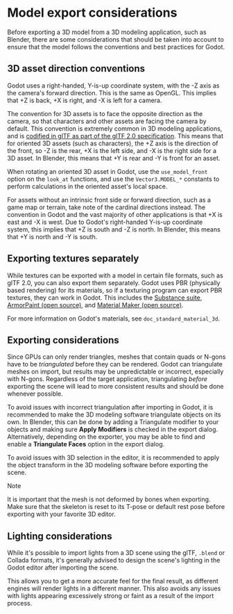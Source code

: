# Model export considerations

Before exporting a 3D model from a 3D modeling application, such as
Blender, there are some considerations that should be taken into account
to ensure that the model follows the conventions and best practices for
Godot.

## 3D asset direction conventions

Godot uses a right-handed, Y-is-up coordinate system, with the -Z axis
as the camera's forward direction. This is the same as OpenGL. This
implies that +Z is back, +X is right, and -X is left for a camera.

The convention for 3D assets is to face the opposite direction as the
camera, so that characters and other assets are facing the camera by
default. This convention is extremely common in 3D modeling
applications, and is [codified in glTF as part of the glTF 2.0
specification](https://registry.khronos.org/glTF/specs/2.0/glTF-2.0.html#coordinate-system-and-units).
This means that for oriented 3D assets (such as characters), the +Z axis
is the direction of the front, so -Z is the rear, +X is the left side,
and -X is the right side for a 3D asset. In Blender, this means that +Y
is rear and -Y is front for an asset.

When rotating an oriented 3D asset in Godot, use the `use_model_front`
option on the `look_at` functions, and use the `Vector3.MODEL_*`
constants to perform calculations in the oriented asset's local space.

For assets without an intrinsic front side or forward direction, such as
a game map or terrain, take note of the cardinal directions instead. The
convention in Godot and the vast majority of other applications is that
+X is east and -X is west. Due to Godot's right-handed Y-is-up
coordinate system, this implies that +Z is south and -Z is north. In
Blender, this means that +Y is north and -Y is south.

## Exporting textures separately

While textures can be exported with a model in certain file formats,
such as glTF 2.0, you can also export them separately. Godot uses PBR
(physically based rendering) for its materials, so if a texturing
program can export PBR textures, they can work in Godot. This includes
the [Substance suite](https://www.adobe.com/creativecloud/3d-ar.html),
[ArmorPaint (open source)](https://armorpaint.org/), and [Material Maker
(open source)](https://github.com/RodZill4/material-maker).

For more information on Godot's materials, see
`doc_standard_material_3d`.

## Exporting considerations

Since GPUs can only render triangles, meshes that contain quads or
N-gons have to be *triangulated* before they can be rendered. Godot can
triangulate meshes on import, but results may be unpredictable or
incorrect, especially with N-gons. Regardless of the target application,
triangulating *before* exporting the scene will lead to more consistent
results and should be done whenever possible.

To avoid issues with incorrect triangulation after importing in Godot,
it is recommended to make the 3D modeling software triangulate objects
on its own. In Blender, this can be done by adding a Triangulate
modifier to your objects and making sure **Apply Modifiers** is checked
in the export dialog. Alternatively, depending on the exporter, you may
be able to find and enable a **Triangulate Faces** option in the export
dialog.

To avoid issues with 3D selection in the editor, it is recommended to
apply the object transform in the 3D modeling software before exporting
the scene.

Note

It is important that the mesh is not deformed by bones when exporting.
Make sure that the skeleton is reset to its T-pose or default rest pose
before exporting with your favorite 3D editor.

## Lighting considerations

While it's possible to import lights from a 3D scene using the glTF,
`.blend` or Collada formats, it's generally advised to design the
scene's lighting in the Godot editor after importing the scene.

This allows you to get a more accurate feel for the final result, as
different engines will render lights in a different manner. This also
avoids any issues with lights appearing excessively strong or faint as a
result of the import process.
